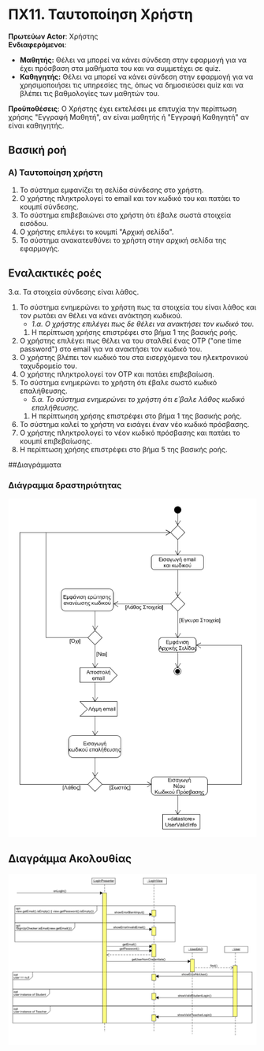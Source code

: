 # ΠΧ11. Ταυτοποίηση Χρήστη

**Πρωτεύων Actor**: Χρήστης <br>
**Ενδιαφερόμενοι**: <br>
* <b>Μαθητής:</b> Θέλει να μπορεί να κάνει σύνδεση στην εφαρμογή για να έχει πρόσβαση στα μαθήματα του και να συμμετέχει σε quiz.
* <b>Καθηγητής:</b> Θέλει να μπορεί να κάνει σύνδεση στην εφαρμογή για να χρησιμοποιήσει τις υπηρεσίες της, όπως να δημοσιεύσει quiz και να βλέπει τις βαθμολογίες των μαθητών του.

**Προϋποθέσεις**: Ο Χρήστης έχει εκτελέσει με επιτυχία την περίπτωση χρήσης "Εγγραφή Μαθητή", αν είναι μαθητής ή "Εγγραφή Καθηγητή" αν είναι καθηγητής.  

## Βασική ροή
### Α) Ταυτοποίηση χρήστη
1. Το σύστημα εμφανίζει τη σελίδα σύνδεσης στο χρήστη.
2. Ο χρήστης πληκτρολογεί το email και τον κωδικό του και πατάει το κουμπί σύνδεσης.
3. Το σύστημα επιβεβαιώνει στο χρήστη ότι έβαλε σωστά στοιχεία εισόδου.
4. Ο χρήστης επιλέγει το κουμπί "Αρχική σελίδα".
5. Το σύστημα ανακατευθύνει το χρήστη στην αρχική σελίδα της εφαρμογής.

## Εναλακτικές ροές
3.α. Τα στοιχεία σύνδεσης είναι λάθος.
1.  Το σύστημα ενημερώνει το χρήστη πως τα στοιχεία του είναι λάθος και τον ρωτάει αν θέλει να κάνει ανάκτηση κωδικού.
    * *1.α. Ο χρήστης επιλέγει πως δε θέλει να ανακτήσει τον κωδικό του.*
 	1. Η περίπτωση χρήσης επιστρέφει στο βήμα 1 της βασικής ροής.
2.  Ο χρήστης επιλέγει πως θέλει να του σταλθεί ένας OTP ("one time password") στο email για να ανακτήσει τον κωδικό του.
3.  Ο χρήστης βλέπει τον κωδικό του στα εισερχόμενα του ηλεκτρονικού ταχυδρομείο του.
4.  Ο χρήστης πληκτρολογεί τον OTP και πατάει επιβεβαίωση.
5.  Το σύστημα ενημερώνει το χρήστη ότι έβαλε σωστό κωδικό επαλήθευσης.
    * *5.α. Το σύστημα ενημερώνει το χρήστη ότι ε΄βαλε λάθος κωδικό επαλήθευσης.*
 	1. Η περίπτωηση χρήσης επιστρέφει στο βήμα 1 της βασικής ροής.
6.  Το σύστημα καλεί το χρήστη να εισάγει έναν νέο κωδικό πρόσβασης.
7. Ο χρήστης πληκτρολογεί το νέον κωδικό πρόσβασης και πατάει το κουμπί επιβεβαίωσης.
8.  Η περίπτωση χρήσης επιστρέφει στο βήμα 5 της βασικής ροής.


##Διαγράμματα

### Διάγραμμα δραστηριότητας
![Διάγραμμα δραστηριότητας - Ταυτοποίηση Χρήστη](uml/requirements/activity-login-validation.png)

## Διαγράμμα Ακολουθίας
![Διάγραμμα ακολουθίας - Ταυτοποίηση Χρήστη](uml/requirements/sequence-login-validation.png)
